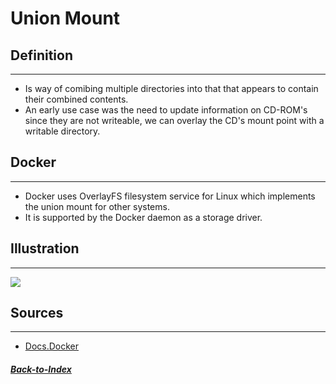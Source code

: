 # Union Mount

## Definition
---
- Is way of comibing multiple directories into that that appears to contain their combined contents.
- An early use case was the need to update information on CD-ROM's since they are not writeable, we can overlay the CD's mount point with a writable directory.

## Docker
---
- Docker uses OverlayFS filesystem service for Linux which implements the union mount for other systems. 
- It is supported by the Docker daemon as a storage driver.

## Illustration
---
![](https://hostineer.com/images/elastic/filesystem.png)

## Sources
---
- [Docs.Docker](https://docs.docker.com/glossary/)

##### [Back-to-Index](../../00-Index.md)
